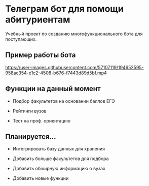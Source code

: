 # Телеграм бот для помощи абитуриентам

Учебный проект по созданию многофункционального бота для поступающих.

## Пример работы бота

https://user-images.githubusercontent.com/57107119/194652595-958ac354-e1c2-4508-b676-f7443d89d5bf.mp4

## Функции на данный момент

- Подбор факультетов на основании баллов ЕГЭ

- Рейтинги вузов

- Тест на проф. ориентацию


## Планируется...

- Интегрировать базу данных для хранения

- Добавить больше факультетов для подбора

- Добавить обширную информацию о вузах

- Добавить новые функции
